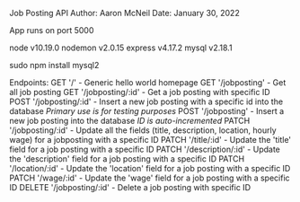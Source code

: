 Job Posting API
Author: Aaron McNeil
Date: January 30, 2022

App runs on port 5000


node v10.19.0
nodemon v2.0.15
express v4.17.2
mysql v2.18.1


sudo npm install mysql2



Endpoints:
GET    '/'                - Generic hello world homepage
GET    '/jobposting'      - Get all job posting
GET    '/jobposting/:id'  - Get a job posting with specific ID
POST   '/jobposting/:id'  - Insert a new job posting with a specific id into the database *Primary use is for testing purposes*
POST   '/jobposting'      - Insert a new job posting into the database *ID is auto-incremented*
PATCH  '/jobposting/:id'  - Update all the fields (title, description, location, hourly wage) for a jobposting with a specific ID
PATCH  '/title/:id'       - Update the 'title' field for a job posting with a specific ID
PATCH  '/description/:id' - Update the 'description' field for a job posting with a specific ID
PATCH  '/location/:id'    - Update the 'location' field for a job posting with a specific ID
PATCH  '/wage/:id'        - Update the 'wage' field for a job posting with a specific ID
DELETE '/jobposting/:id'  - Delete a job posting with specific ID

